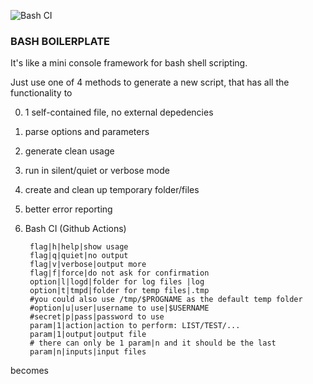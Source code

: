 ![Bash CI](https://github.com/pforret/bash-boilerplate/workflows/Bash%20CI/badge.svg)

### BASH BOILERPLATE

It's like a mini console framework for bash shell scripting.

Just use one of 4 methods to generate a new script, that has all the functionality to 

0. 1 self-contained file, no external depedencies
1. parse options and parameters 
2. generate clean usage 
3. run in silent/quiet or verbose mode
4. create and clean up temporary folder/files
5. better error reporting
6. Bash CI (Github Actions)

		flag|h|help|show usage
		flag|q|quiet|no output
		flag|v|verbose|output more
		flag|f|force|do not ask for confirmation
		option|l|logd|folder for log files |log
		option|t|tmpd|folder for temp files|.tmp
		#you could also use /tmp/$PROGNAME as the default temp folder
		#option|u|user|username to use|$USERNAME
		#secret|p|pass|password to use
		param|1|action|action to perform: LIST/TEST/...
		param|1|output|output file
		# there can only be 1 param|n and it should be the last
		param|n|inputs|input files

becomes

